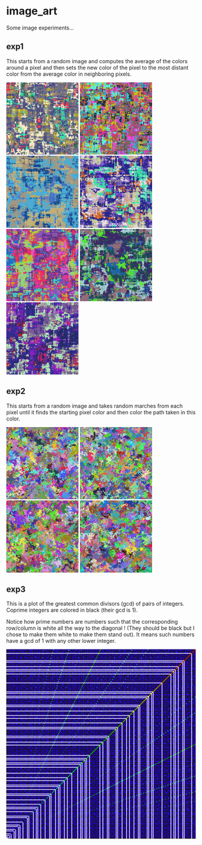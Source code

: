 # image_art

Some image experiments...

## exp1

This starts from a random image and computes the average of the colors around a pixel and then sets the new color of the pixel to the most distant color from the average color in neighboring pixels.

<span>
<img src="./outputs/exp1/sfxbpg.png" width="192">
<img src="./outputs/exp1/qehzel.png" width="192">
<img src="./outputs/exp1/zuzsay.png" width="192">
<img src="./outputs/exp1/jftgux.png" width="192">
<img src="./outputs/exp1/jgrdzj.png" width="192">
<img src="./outputs/exp1/gwbexd.png" width="192">
<img src="./outputs/exp1/hgcbee.png" width="192">
</span>

## exp2

This starts from a random image and takes random marches from each pixel until it finds the starting pixel color and then color the path taken in this color.

<span>
<img src="./outputs/exp2/iotodw.png" width="192">
<img src="./outputs/exp2/iujwrd.png" width="192">
<img src="./outputs/exp2/lyhakp.png" width="192">
<img src="./outputs/exp2/xmhxnz.png" width="192">
</span>

## exp3

This is a plot of the greatest common divisors (gcd) of pairs of integers. Coprime integers are colored in black (their gcd is 1).

Notice how prime numbers are numbers such that the corresponding row/column is white all the way to the diagonal ! (They should be black but I chose to make them white to make them stand out). It means such numbers have a gcd of 1 with any other lower integer.

<img src="./outputs/exp3/hkfaqr.png" width="512">
